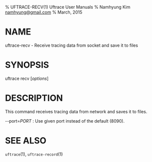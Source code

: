 % UFTRACE-RECV(1) Uftrace User Manuals
% Namhyung Kim <namhyung@gmail.com>
% March, 2015

NAME
====
uftrace-recv - Receive tracing data from socket and save it to files

SYNOPSIS
========
uftrace recv [*options*]

DESCRIPTION
===========
This command receives tracing data from network and saves it to files.

\--port=*PORT*
:   Use given port instead of the default (8090).

SEE ALSO
========
`uftrace`(1), `uftrace-record`(1)
